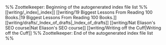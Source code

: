 %% Zoottelkeeper: Beginning of the autogenerated index file list  %%
 [[writing/_index|_index]]
 [[writing/19 Biggest Lessons From Reading 100 Books.|19 Biggest Lessons From Reading 100 Books.]]
 [[writing/drafts/_Index_of_drafts|_Index_of_drafts]]
 [[writing/Nat Eliason's SEO course|Nat Eliason's SEO course]]
 [[writing/Writing off the Cuff|Writing off the Cuff]]
%% Zoottelkeeper: End of the autogenerated index file list  %%
